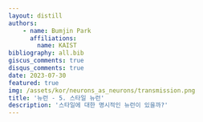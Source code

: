 ```yaml
---
layout: distill
authors: 
    - name: Bumjin Park
      affiliations:
        name: KAIST
bibliography: all.bib
giscus_comments: true
disqus_comments: true
date: 2023-07-30
featured: true
img: /assets/kor/neurons_as_neurons/transmission.png
title: '뉴런 - 5. 스타일 뉴런'
description: '스타일에 대한 명시적인 뉴런이 있을까?'
---
```

